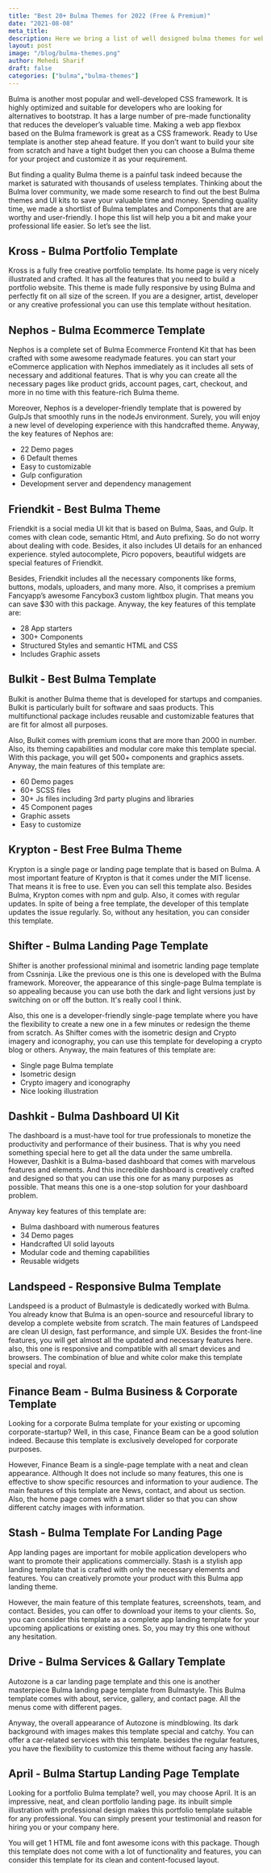 ```yaml
---
title: "Best 20+ Bulma Themes for 2022 (Free & Premium)"
date: "2021-08-08"
meta_title:
description: Here we bring a list of well designed bulma themes for web developer next project. This bulma templates is well coded and ready to use.
layout: post
image: "/blog/bulma-themes.png"
author: Mehedi Sharif
draft: false
categories: ["bulma","bulma-themes"]
---
```


Bulma is another most popular and well-developed CSS framework. It is highly optimized and suitable for developers who are looking for alternatives to bootstrap. It has a large number of pre-made functionality that reduces the developer’s valuable time. Making a web app flexbox based on the Bulma framework is great as a CSS framework. Ready to Use template is another step ahead feature. If you don’t want to build your site from scratch and have a tight budget then you can choose a Bulma theme for your project and customize it as your requirement.

But finding a quality Bulma theme is a painful task indeed because the market is saturated with thousands of useless templates. Thinking about the Bulma lover community, we made some research to find out the best Bulma themes and UI kits to save your valuable time and money. Spending quality time, we made a shortlist of Bulma templates and Components that are are worthy and user-friendly. I hope this list will help you a bit and make your professional life easier. So let’s see the list.

## Kross - Bulma Portfolio Template

<Mockup src="/blog/kross.png" alt="Kross - Bulma Portfolio Template" />

Kross is a fully free creative portfolio template. Its home page is very nicely illustrated and crafted. It has all the features that you need to build a portfolio website. This theme is made fully responsive by using Bulma and perfectly fit on all size of the screen. If you are a designer, artist, developer or any creative professional you can use this template without hesitation.

<Download href="https://github.com/themefisher/kross-bulma-portfolio-template" />
<Demo href="http://demo.themefisher.com/kross/" />

## Nephos - Bulma Ecommerce Template

<Mockup src="/blog/nephos.png" alt="Nephos - Bulma Ecommerce Template" />

Nephos is a complete set of Bulma Ecommerce Frontend Kit that has been crafted with some awesome readymade features. you can start your eCommerce application with Nephos immediately as it includes all sets of necessary and additional features. That is why you can create all the necessary pages like product grids, account pages, cart, checkout, and more in no time with this feature-rich Bulma theme.

Moreover, Nephos is a developer-friendly template that is powered by GulpJs that smoothly runs in the nodeJs environment. Surely, you will enjoy a new level of developing experience with this handcrafted theme. Anyway, the key features of Nephos are:

- 22 Demo pages
- 6 Default themes
- Easy to customizable
- Gulp configuration
- Development server and dependency management

<Download href="https://1.envato.market/DGnG5" />
<Demo href="https://1.envato.market/9DOD4" />

## Friendkit - Best Bulma Theme

<Mockup src="/blog/friendkit.png" alt="Friendkit - Best Bulma Themes" />

Friendkit is a social media UI kit that is based on Bulma, Saas, and Gulp. It comes with clean code, semantic Html, and Auto prefixing. So do not worry about dealing with code. Besides, it also includes UI details for an enhanced  experience. styled autocomplete, Picro popovers, beautiful widgets are special features of Friendkit.

Besides, Friendkit includes all the necessary components like forms, buttons, modals, uploaders, and many more. Also, it comprises a premium Fancyapp’s awesome Fancybox3 custom lightbox plugin. That means you can save $30 with this package. Anyway, the key features of this template are:

- 28 App starters
- 300+ Components
- Structured Styles and semantic HTML and CSS
- Includes Graphic assets

<Download href="https://1.envato.market/q9Z9b" />
<Demo href="https://1.envato.market/xaQax" />

## Bulkit - Best Bulma Template

<Mockup src="/blog/bulkit.png" alt="Bulkit -Best Bulma Templates" />

Bulkit is another Bulma theme that is developed for startups and companies. Bulkit is particularly built for software and saas products. This multifunctional package includes reusable and customizable features that are fit for almost all purposes.

Also, Bulkit comes with premium icons that are more than 2000 in number. Also, its theming capabilities and modular core make this template special. With this package, you will get 500+ components and graphics assets. Anyway, the main features of this template are:

- 60 Demo pages
- 60+ SCSS files
- 30+ Js files including 3rd party plugins and libraries
- 45 Component pages
- Graphic assets
- Easy to customize

<Download href="https://1.envato.market/7qoqY" />
<Demo href="https://1.envato.market/mqZq7" />

## Krypton - Best Free Bulma Theme

<Mockup src="/blog/krypton.png" alt="Krypton - Best Free Bulma Themes" />

Krypton is a single page or landing page template that is based on Bulma. A most important feature of Krypton is that it comes under the MIT license. That means it is free to use. Even you can sell this template also. Besides Bulma, Krypton comes with npm and gulp. Also, it comes with regular updates. In spite of being a free template, the developer of this template updates the issue regularly. So, without any hesitation, you can consider this template.

<Download href="https://github.com/cssninjaStudio/krypton" />
<Demo href="https://cssninjastudio.github.io/krypton/" />

## Shifter - Bulma Landing Page Template

<Mockup src="/blog/shifter.png" alt="Shifter - Bulma Landing Page Templates" />

Shifter is another professional minimal and isometric landing page template from Cssninja. Like the previous one is this one is developed with the Bulma framework. Moreover, the appearance of this single-page Bulma template is so appealing because you can use both the dark and light versions just by switching on or off the button. It's really cool I think.

Also, this one is a developer-friendly single-page template where you have the flexibility to create a new one in a few minutes or redesign the theme from scratch. As Shifter comes with the isometric design and Crypto imagery and iconography, you can use this template for developing a crypto blog or others. Anyway, the main features of this template are:

- Single page Bulma template
- Isometric design
- Crypto imagery and iconography
- Nice looking illustration

<Download href="https://cssninja.io/product/shifter" />
<Demo href="https://shifter.cssninja.io/" />

## Dashkit - Bulma Dashboard UI Kit

<Mockup src="/blog/dashkit-bulma.png" alt="Dashkit - Bulma Dashboard UI Kit" />

The dashboard is a must-have tool for true professionals to monetize the productivity and performance of their business. That is why you need something special here to get all the data under the same umbrella. However, Dashkit is a Bulma-based dashboard that comes with marvelous features and elements. And this incredible dashboard is creatively crafted and designed so that you can use this one for as many purposes as possible. That means this one is a one-stop solution for your dashboard problem.

Anyway key features of this template are:

- Bulma dashboard with numerous features
- 34 Demo pages
- Handcrafted UI solid layouts
- Modular code and theming capabilities
- Reusable widgets

<Download href="https://cssninja.io/product/dashkit" />
<Demo href="https://dashkit.cssninja.io/" />

## Landspeed - Responsive Bulma Template

<Mockup src="/blog/landspeed.png" alt="Landspeed - Responsive Bulma Templates" />

Landspeed is a product of Bulmastyle is dedicatedly worked with Bulma. You already know that Bulma is an  open-source and resourceful library to develop a complete website from scratch. The main features of Landspeed are clean UI design, fast performance, and simple UX. Besides the front-line features, you will get almost all the updated and necessary features here. also, this one is responsive and compatible with all smart devices and browsers. The combination of blue and white color make this template special and royal.

<Download href="https://bulmastyle.com/themes/gkP6lY" />
<Demo href="https://bulmastyle.com/themes/gkP6lY/demo" />

## Finance Beam - Bulma Business & Corporate Template

<Mockup src="/blog/finance-beam.png" alt="Finance Beam - Bulma Business & Corporate Template" />

Looking for a corporate Bulma template for your existing or upcoming corporate-startup? Well, in this case, Finance Beam can be a good solution indeed. Because this template is exclusively developed for corporate purposes.

However, Finance Beam is a single-page template with a neat and clean appearance. Although It does not include so many features, this one is effective to show specific resources and information to your audience. The main features of this template are News, contact, and about us section. Also, the home page comes with a smart slider so that you can show different catchy images with information.

<Download href="https://bulmastyle.com/themes/w9Ynk4" />
<Demo href="https://bulmastyle.com/themes/w9Ynk4/demo" />

## Stash - Bulma Template For Landing Page

<Mockup src="/blog/stash.png" alt="Stash - Bulma Template For Landing Page" />

App landing pages are important for mobile application developers who want to promote their applications commercially. Stash is a stylish app landing template that is crafted with only the necessary elements and features. You can creatively promote your product with this Bulma app landing theme.

However, the main feature of this template features, screenshots, team, and contact. Besides, you can offer to download your items to your clients. So, you can consider this template as a complete app landing template for your upcoming applications or existing ones. So, you may try this one without any hesitation.

<Download href="https://bulmastyle.com/themes/jrXMle" />
<Demo href="https://bulmastyle.com/themes/jrXMle/demo" />

## Drive - Bulma Services & Gallary Template

<Mockup src="/blog/drive.png" alt="Drive - Bulma Services & Gallary Template" />

Autozone is a car landing page template and this one is another masterpiece Bulma landing page template from Bulmastyle. This Bulma template comes with about, service, gallery, and contact page. All the menus come with different pages.

Anyway, the overall appearance of Autozone is mindblowing. Its dark background with images makes this template special and catchy. You can offer a car-related services with this template. besides the regular features, you have the flexibility to customize this theme without facing any hassle.

<Download href="https://bulmastyle.com/themes/n9Dqkb" />
<Demo href="https://bulmastyle.com/themes/n9Dqkb/demo" />

## April - Bulma Startup Landing Page Template

<Mockup src="/blog/april.png" alt="April - Bulma Startup Landing Page Template" />

Looking for a portfolio Bulma template? well, you may choose April. It is an impressive, neat, and clean portfolio  landing page. its inbuilt simple illustration with professional design makes this portfolio template suitable for any  professional. You can simply present your testimonial and reason for hiring you or your company here.

You will get 1 HTML file and font awesome icons with this package. Though this template does not come with a lot of functionality and features, you can consider this template for its clean and content-focused layout.

<Download href="https://bulmastyle.com/themes/WrMvl8" />
<Demo href="https://bulmastyle.com/themes/WrMvl8/demo" />

<Disclaimer />
